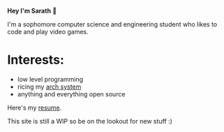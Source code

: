**Hey I'm Sarath** 👋

I'm a sophomore computer science and engineering student who likes to code and play video games.

# Interests:
- low level programming
- ricing my [arch system](https://github.com/Pseudozoid/linux-configs)
- anything and everything open source

Here's my [resume](https://drive.google.com/file/d/1RoImEJvQH2Wa82jZig-8N6cK7ga60pFx/view?usp=sharing).

This site is still a WIP so be on the lookout for new stuff :)


